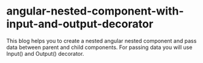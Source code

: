 # angular-nested-component-with-input-and-output-decorator
This blog helps you to create a nested angular nested component and pass data between parent and child components. For passing data you will use Input() and Output() decorator.
